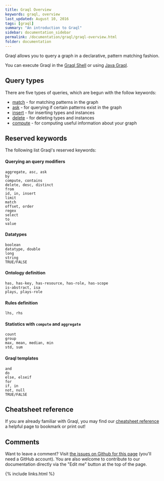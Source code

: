 ```yaml
---
title: Graql Overview
keywords: graql, overview
last_updated: August 10, 2016
tags: [graql]
summary: "An introduction to Graql"
sidebar: documentation_sidebar
permalink: /documentation/graql/graql-overview.html
folder: documentation
---
```


Graql allows you to query a graph in a declarative, pattern matching fashion.

You can execute Graql in the [Graql Shell](graql-shell.html) or using [Java
Graql](../developing-with-java/java-graql.html).

## Query types

There are five types of queries, which are begun with the follow keywords:  
- [match](match-queries.html) - for matching patterns in the graph  
- [ask](ask-queries.html) - for querying if certain patterns exist in the graph  
- [insert](insert-queries.html) - for inserting types and instances  
- [delete](delete-queries.html) - for deleting types and instances    
- [compute](compute-queries.html) - for computing useful information about your graph

## Reserved keywords

The following list Graql's reserved keywords:
#### Querying an query modifiers

```graql
aggregate, asc, askbycompute, containsdelete, desc, distinct
fromid, in, insertlimitmatchoffset, orderregexselecttovalue
```

#### Datatypes

```graql
booleandatatype, doublelongstringTRUE/FALSE
```#### Ontology definition

```graql
has, has-key, has-resource, has-role, has-scopeis-abstract, isaplays, plays-role```

#### Rules definition

```graql
lhs, rhs```
#### Statistics with `compute` and `aggregate````graql
count
group
max, mean, median, min
std, sum
```#### Graql templates
```graql-template
anddoelse, elseifforif, innot, nullTRUE/FALSE
```

## Cheatsheet reference
If you are already familiar with Graql, you may find our [cheatsheet reference](graql-cheatsheet.html) a helpful page to bookmark or print out!

## Comments
Want to leave a comment? Visit <a href="https://github.com/graknlabs/docs/issues/42" target="_blank">the issues on Github for this page</a> (you'll need a GitHub account). You are also welcome to contribute to our documentation directly via the "Edit me" button at the top of the page.


{% include links.html %}

